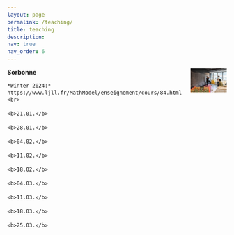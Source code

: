 ```yaml
---
layout: page
permalink: /teaching/
title: teaching
description: 
nav: true
nav_order: 6
---
```


<div style="display: flex; align-items: flex-start;">
  <!-- Left section for the content -->
  <div style="flex: 1;">
    <b>Sorbonne</b>

    *Winter 2024:* https://www.ljll.fr/MathModel/enseignement/cours/84.html
    <br>

    <b>21.01.</b>

    <b>28.01.</b>

    <b>04.02.</b>

    <b>11.02.</b>

    <b>18.02.</b>

    <b>04.03.</b>

    <b>11.03.</b>

    <b>18.03.</b>

    <b>25.03.</b>

</div>

  <!-- Right section for the image -->
  <div style="max-width: 250px; margin-left: 20px;">
    <img src="/assets/img/blackboard.jpg" alt="blackboard" style="width: 100%; height: auto;" 
         onmouseover="this.src='/assets/img/blackboard-2.jpg'" 
         onmouseout="this.src='/assets/img/blackboard.jpg'">
  </div>
</div>


